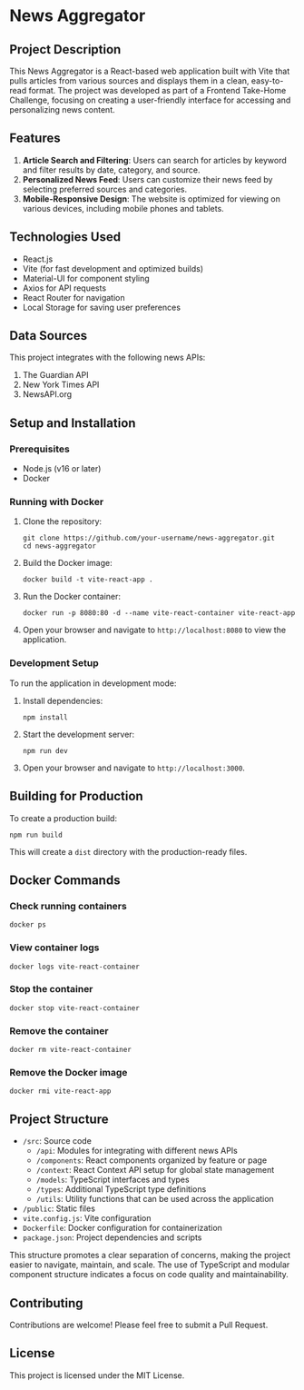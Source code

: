 # News Aggregator

## Project Description

This News Aggregator is a React-based web application built with Vite that pulls articles from various sources and displays them in a clean, easy-to-read format. The project was developed as part of a Frontend Take-Home Challenge, focusing on creating a user-friendly interface for accessing and personalizing news content.

## Features

1. **Article Search and Filtering**: Users can search for articles by keyword and filter results by date, category, and source.
2. **Personalized News Feed**: Users can customize their news feed by selecting preferred sources and categories.
3. **Mobile-Responsive Design**: The website is optimized for viewing on various devices, including mobile phones and tablets.

## Technologies Used

- React.js
- Vite (for fast development and optimized builds)
- Material-UI for component styling
- Axios for API requests
- React Router for navigation
- Local Storage for saving user preferences

## Data Sources

This project integrates with the following news APIs:

1. The Guardian API
2. New York Times API
3. NewsAPI.org

## Setup and Installation

### Prerequisites

- Node.js (v16 or later)
- Docker

### Running with Docker

1. Clone the repository:
   ```
   git clone https://github.com/your-username/news-aggregator.git
   cd news-aggregator
   ```

2. Build the Docker image:
   ```
   docker build -t vite-react-app .
   ```

3. Run the Docker container:
   ```
   docker run -p 8080:80 -d --name vite-react-container vite-react-app
   ```

4. Open your browser and navigate to `http://localhost:8080` to view the application.

### Development Setup

To run the application in development mode:

1. Install dependencies:
   ```
   npm install
   ```

2. Start the development server:
   ```
   npm run dev
   ```

3. Open your browser and navigate to `http://localhost:3000`.

## Building for Production

To create a production build:

```
npm run build
```

This will create a `dist` directory with the production-ready files.

## Docker Commands

### Check running containers
```
docker ps
```

### View container logs
```
docker logs vite-react-container
```

### Stop the container
```
docker stop vite-react-container
```

### Remove the container
```
docker rm vite-react-container
```

### Remove the Docker image
```
docker rmi vite-react-app
```

## Project Structure

- `/src`: Source code
    - `/api`: Modules for integrating with different news APIs
    - `/components`: React components organized by feature or page
    - `/context`: React Context API setup for global state management
    - `/models`: TypeScript interfaces and types
    - `/types`: Additional TypeScript type definitions
    - `/utils`: Utility functions that can be used across the application
- `/public`: Static files
- `vite.config.js`: Vite configuration
- `Dockerfile`: Docker configuration for containerization
- `package.json`: Project dependencies and scripts

This structure promotes a clear separation of concerns, making the project easier to navigate, maintain, and scale. The use of TypeScript and modular component structure indicates a focus on code quality and maintainability.


## Contributing

Contributions are welcome! Please feel free to submit a Pull Request.

## License

This project is licensed under the MIT License.
